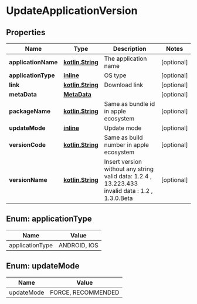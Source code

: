 # UpdateApplicationVersion

## Properties
Name | Type | Description | Notes
------------ | ------------- | ------------- | -------------
**applicationName** | [**kotlin.String**](.md) | The application name |  [optional]
**applicationType** | [**inline**](#ApplicationTypeEnum) | OS type |  [optional]
**link** | [**kotlin.String**](.md) | Download link |  [optional]
**metaData** | [**MetaData**](MetaData.md) |  |  [optional]
**packageName** | [**kotlin.String**](.md) | Same as bundle id in apple ecosystem |  [optional]
**updateMode** | [**inline**](#UpdateModeEnum) | Update mode |  [optional]
**versionCode** | [**kotlin.String**](.md) | Same as build number in apple ecosystem |  [optional]
**versionName** | [**kotlin.String**](.md) | Insert version without any string  valid data: 1.2.4 , 13.223.433  invalid data : 1.2 , 1.3.0.Beta |  [optional]

<a name="ApplicationTypeEnum"></a>
## Enum: applicationType
Name | Value
---- | -----
applicationType | ANDROID, IOS

<a name="UpdateModeEnum"></a>
## Enum: updateMode
Name | Value
---- | -----
updateMode | FORCE, RECOMMENDED
